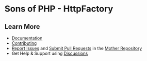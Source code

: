 Sons of PHP - HttpFactory
=========================

## Learn More

* [Documentation][docs]
* [Contributing][contributing]
* [Report Issues][issues] and [Submit Pull Requests][pull-requests] in the [Mother Repository][mother-repo]
* Get Help & Support using [Discussions][discussions]

[discussions]: https://github.com/orgs/SonsOfPHP/discussions
[mother-repo]: https://github.com/SonsOfPHP/sonsofphp
[contributing]: https://docs.sonsofphp.com/contributing/
[docs]: https://docs.sonsofphp.com/components/http-factory/
[issues]: https://github.com/SonsOfPHP/sonsofphp/issues?q=is%3Aopen+is%3Aissue+label%3AHttpFactory
[pull-requests]: https://github.com/SonsOfPHP/sonsofphp/pulls?q=is%3Aopen+is%3Apr+label%3AHttpFactory
